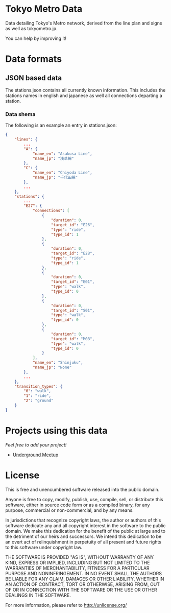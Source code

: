 # Tokyo Metro Data

Data detailing Tokyo's Metro network, derived from the line plan and signs as well as tokyometro.jp.

You can help by improving it!

# Data formats

## JSON based data
The stations.json contains all currently known information. This includes the stations names in english and japanese as well all connections departing a station.

### Data shema
The following is an example an entry in stations.json:
```json
{
    "lines": {
        ...
        "A": {
            "name_en": "Asakusa Line",
            "name_jp": "浅草線"
        },
        "C": {
            "name_en": "Chiyoda Line",
            "name_jp": "千代田線"
        },
        ...
    },
    "stations": {
        ...
        "E27": {
            "connections": [
                {
                    "duration": 0,
                    "target_id": "E26",
                    "type": "ride",
                    "type_id": 1
                },
                {
                    "duration": 0,
                    "target_id": "E28",
                    "type": "ride",
                    "type_id": 1
                },
                {
                    "duration": 0,
                    "target_id": "E01",
                    "type": "walk",
                    "type_id": 0
                },
                {
                    "duration": 0,
                    "target_id": "S01",
                    "type": "walk",
                    "type_id": 0
                },
                {
                    "duration": 0,
                    "target_id": "M08",
                    "type": "walk",
                    "type_id": 0
                }
            ],
            "name_en": "Shinjuku",
            "name_jp": "None"
        },
        ...
    },
    "transition_types": {
        "0": "walk",
        "1": "ride",
        "2": "ground"
    }
}
```

# Projects using this data
*Feel free to add your project!*

* [Underground Meetup](https://github.com/Jugendhackt/undergroundmeetup/)

# License

This is free and unencumbered software released into the public domain.

Anyone is free to copy, modify, publish, use, compile, sell, or
distribute this software, either in source code form or as a compiled
binary, for any purpose, commercial or non-commercial, and by any
means.

In jurisdictions that recognize copyright laws, the author or authors
of this software dedicate any and all copyright interest in the
software to the public domain. We make this dedication for the benefit
of the public at large and to the detriment of our heirs and
successors. We intend this dedication to be an overt act of
relinquishment in perpetuity of all present and future rights to this
software under copyright law.

THE SOFTWARE IS PROVIDED "AS IS", WITHOUT WARRANTY OF ANY KIND,
EXPRESS OR IMPLIED, INCLUDING BUT NOT LIMITED TO THE WARRANTIES OF
MERCHANTABILITY, FITNESS FOR A PARTICULAR PURPOSE AND NONINFRINGEMENT.
IN NO EVENT SHALL THE AUTHORS BE LIABLE FOR ANY CLAIM, DAMAGES OR
OTHER LIABILITY, WHETHER IN AN ACTION OF CONTRACT, TORT OR OTHERWISE,
ARISING FROM, OUT OF OR IN CONNECTION WITH THE SOFTWARE OR THE USE OR
OTHER DEALINGS IN THE SOFTWARE.

For more information, please refer to <http://unlicense.org/>
